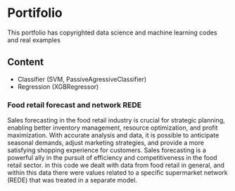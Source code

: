 # Portifolio

This portfolio has copyrighted data science and machine learning codes and real examples

## Content

- Classifier (SVM, PassiveAgressiveClassifier) 
- Regression (XGBRegressor)

### Food retail forecast and network REDE

Sales forecasting in the food retail industry is crucial for strategic planning, enabling better inventory management, resource optimization, and profit maximization. With accurate analysis and data, it is possible to anticipate seasonal demands, adjust marketing strategies, and provide a more satisfying shopping experience for customers. Sales forecasting is a powerful ally in the pursuit of efficiency and competitiveness in the food retail sector.
in this code we dealt with data from food retail in general, and within this data there were values ​​related to a specific supermarket network (REDE) that was treated in a separate model.
